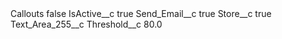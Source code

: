 <?xml version="1.0" encoding="UTF-8"?>
<CustomMetadata xmlns="http://soap.sforce.com/2006/04/metadata" xmlns:xsi="http://www.w3.org/2001/XMLSchema-instance" xmlns:xsd="http://www.w3.org/2001/XMLSchema">
    <label>Callouts</label>
    <protected>false</protected>
    <values>
        <field>IsActive__c</field>
        <value xsi:type="xsd:boolean">true</value>
    </values>
    <values>
        <field>Send_Email__c</field>
        <value xsi:type="xsd:boolean">true</value>
    </values>
    <values>
        <field>Store__c</field>
        <value xsi:type="xsd:boolean">true</value>
    </values>
    <values>
        <field>Text_Area_255__c</field>
        <value xsi:nil="true"/>
    </values>
    <values>
        <field>Threshold__c</field>
        <value xsi:type="xsd:double">80.0</value>
    </values>
</CustomMetadata>
